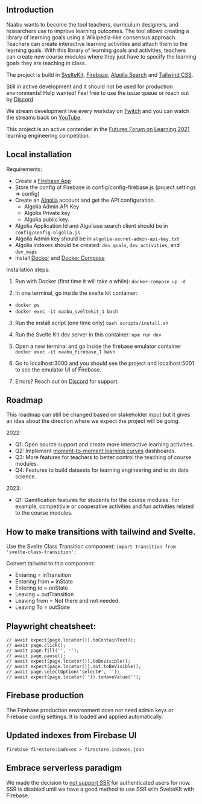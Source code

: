 
## Introduction

Naabu wants to become the tool teachers, curriculum designers, and researchers use to improve learning outcomes. The tool allows creating a library of learning goals using a Wikipedia-like consensus approach. Teachers can create interactive learning activities and attach them to the learning goals. With this library of learning goals and activities, teachers can create new course modules where they just have to specify the learning goals they are teaching in class. 

The project is build in  [SvelteKit](https://kit.svelte.dev/), [Firebase](https://firebase.google.com/), [Algolia Search](https://www.algolia.com) and [Tailwind CSS](https://tailwindcss.com/).

Still in active development and it should not be used for production environments! Help wanted! Feel free to use the issue queue or reach out by [Discord](https://discord.gg/tz2CSSrBgt)

We stream development live every workday on [Twitch](https://www.twitch.tv/seriouspapa) and you can watch the streams back on [YouTube](https://www.youtube.com/channel/UC9M52Jh9fKPGNF8HGBAbsqw).

This project is an active contender in the [Futures Forum on Learning 2021](https://futuresforumonlearning.org/) learning engineering competition.

## Local installation
Requirements:
- Create a [Firebase App](https://firebase.google.com/)
- Store the config of Firebase in config/config-firebase.js (project settings => config)
- Create an [Algolia](https://www.algolia.com/) account and get the API configuration.
  - Algolia Admin API Key
  - Algolia Private key
  - Algolia public key.
- Algolia Application Id and Algoliase search client should be in ``config/config-algolia.js``
- Algolia Admin key should be in ``algolia-secret-admin-api-key.txt``
- Algolia indexes should be created: ``dev_goals``, ``dev_activities``, and ``dev_maps``
- Install [Docker](https://docs.docker.com/get-docker/) and [Docker Compose](https://docs.docker.com/compose/install/)

Installation steps:

1. Run with Docker (first time it will take a while):
``docker-compose up -d``

2. In one terminal, go inside the svelte kit container: 

- ``docker ps``
- ``docker exec -it naabu_sveltekit_1 bash``

3. Run the install script (one time only)
``bash scripts/install.sh``

4. Run the Svelte Kit dev server in this container:
``npm run dev``

5. Open a new terminal and go inside the firebase emulator container
``docker exec -it naabu_firebase_1 bash``

6. Go to localhost:3000 and you should see the project and localhost:5001 to see the emulator UI of Firebase.

7. Errors? Reach out on [Discord](https://discord.gg/tz2CSSrBgt) for support.

## Roadmap
This roadmap can still be changed based on stakeholder input but it gives an idea about the direction where we expect the project will be going.

2022:
- Q1: Open source support and create more interactive learning activities.
- Q2: Implement [moment-to-moment learning curves](https://www.upenn.edu/learninganalytics/ryanbaker/GraphReplayBakerEtAlJLS08132013.pdf) dashboards.
- Q3: More features for teachers to better control the teaching of course modules.
- Q4: Features to build datasets for learning engineering and to do data science.

2023:
- Q1: Gamification features for students for the course modules. For example, competitivie or cooperative activities and fun activities related to the course modules.

## How to make transitions with tailwind and Svelte.
Use the Svelte Class Transition component:
``
  import Transition from 'svelte-class-transition';
``

Convert tailwind to this component:

- Entering = inTransition
- Entering from = inState
- Entering to = onState
- Leaving = outTransition
- Leaving from = Not there and not needed
- Leaving To = outState

## Playwright cheatsheet:
```
// await expect(page.locator()).toContainText();
// await page.click();
// await page.fill('', '');
// await page.pause();
// await expect(page.locator()).toBeVisible();
// await expect(page.locator()).not.toBeVisible();
// await page.selectOption('select#', '');
// await expect(page.locator('')).toHaveValue('');
```

## Firebase production
The Firebase production environment does not need admin keys or Firebase config settings. It is loaded and applied automatically.

## Updated indexes from Firebase UI
`firebase firestore:indexes > firestore.indexes.json`

## Embrace serverless paradigm
We made the decision to [not support SSR](https://youtu.be/HMF1IorpKmk) for authenticated users for now. SSR is disabled until we have a good method to use SSR with SvelteKIt with Firebase.
